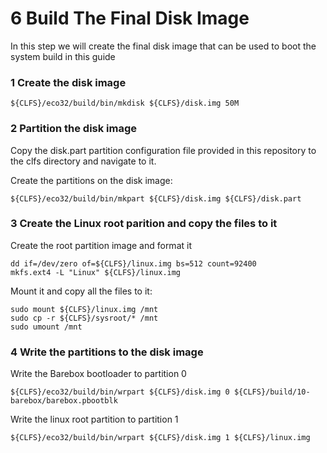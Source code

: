 # 6 Build The Final Disk Image

In this step we will create the final disk image that can be used to boot the system build in this guide

### 1 Create the disk image
```
${CLFS}/eco32/build/bin/mkdisk ${CLFS}/disk.img 50M
```

### 2 Partition the disk image

Copy the disk.part partition configuration file provided in this repository to the clfs directory and navigate to it.

Create the partitions on the disk image:
```
${CLFS}/eco32/build/bin/mkpart ${CLFS}/disk.img ${CLFS}/disk.part
```

### 3 Create the Linux root parition and copy the files to it

Create the root partition image and format it
```
dd if=/dev/zero of=${CLFS}/linux.img bs=512 count=92400
mkfs.ext4 -L "Linux" ${CLFS}/linux.img
```

Mount it and copy all the files to it:
```
sudo mount ${CLFS}/linux.img /mnt
sudo cp -r ${CLFS}/sysroot/* /mnt
sudo umount /mnt
```

### 4 Write the partitions to the disk image

Write the Barebox bootloader to partition 0
```
${CLFS}/eco32/build/bin/wrpart ${CLFS}/disk.img 0 ${CLFS}/build/10-barebox/barebox.pbootblk
```

Write the linux root partition to partition 1
```
${CLFS}/eco32/build/bin/wrpart ${CLFS}/disk.img 1 ${CLFS}/linux.img
```